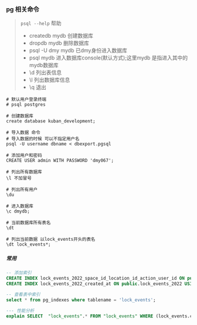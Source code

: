 ### pg 相关命令
> `psql --help` 帮助
> * createdb mydb 创建数据库
> * dropdb mydb 删除数据库
> * psql -U dmy mydb 已dmy身份进入数据库
> * psql mydb 进入数据库console(默认方式);这里mydb 是指进入其中的mydb数据库
> * \d 列出表信息
> * \l 列出数据库信息
> * \q 退出

```
# 默认用户登录终端
# psql postgres 

# 创建数据库
create database kuban_development;

# 导入数据 命令
# 导入数据的时候 可以不指定用户名
psql -U username dbname < dbexport.pgsql

# 添加用户和密码 
CREATE USER admin WITH PASSWORD 'dmy067';

# 列出所有数据库
\l 不加冒号

# 列出所有用户
\du

# 进入数据库
\c dmydb;

# 当前数据库所有表名
\dt 

# 列出当前数据 以lock_events开头的表名
\dt lock_events*;
```

##### 常用
```sql
-- 添加索引
CREATE INDEX lock_events_2022_space_id_location_id_action_user_id ON public.lock_events_2022 USING btree (space_id, location_id, action, user_id);
CREATE INDEX lock_events_2022_created_at ON public.lock_events_2022 USING btree (created_at);

-- 查看表中索引
select * from pg_indexes where tablename = 'lock_events';

--- 性能分析
explain SELECT  "lock_events".* FROM "lock_events" WHERE (lock_events.created_at >= '2022-01-01') AND "lock_events"."space_id" = 50495 AND "lock_events"."action" IN (0, 1) AND "lock_events"."location_id" = 72712 AND "lock_events"."user_id" = 2759906 AND (lock_events.created_at >= '2022-01-01 00:00:00') ORDER BY space_id,location_id,action,lock_events.created_at desc LIMIT 10 OFFSET 0;
```


